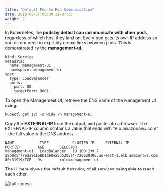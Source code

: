 ```yaml
---
title: "Default Pod-to-Pod Communication"
date: 2018-08-07T08:30:11-07:00
weight: 2
---
```

In Kubernetes, the **pods by default can communicate with other pods**, regardless of which host they land on. Every pod gets its own IP address so you do not need to explicitly create links between pods. This is demonstrated by the **management-ui**.

```
kind: Service
metadata:
  name: management-ui
  namespace: management-ui
spec:
  type: LoadBalancer
  ports:
  - port: 80
    targetPort: 9001
```

To open the Management UI, retrieve the DNS name of the Management UI using:

```
kubectl get svc -o wide -n management-ui
```

Copy the **EXTERNAL-IP** from the output, and paste into a browser.
The EXTERNAL-IP column contains a value that ends with "elb.amazonaws.com” - the full value is the DNS address.

```output
NAME            TYPE           CLUSTER-IP     EXTERNAL-IP                                                              PORT(S)        AGE       SELECTOR
management-ui   LoadBalancer   10.100.239.7   a8b8c5f77eda911e8b1a60ea5d5305a4-720629306.us-east-1.elb.amazonaws.com   80:31919/TCP   9s        role=management-ui
```

The UI here shows the default behavior, of all services being able to reach each other.

![full access](/images/calico-full-access.png)
